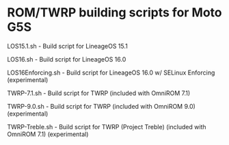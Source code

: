 # ROM/TWRP building scripts for Moto G5S

LOS15.1.sh - Build script for LineageOS 15.1

LOS16.sh - Build script for LineageOS 16.0

LOS16Enforcing.sh - Build script for LineageOS 16.0 w/ SELinux Enforcing (experimental)

TWRP-7.1.sh - Build script for TWRP (included with OmniROM 7.1)

TWRP-9.0.sh - Build script for TWRP (included with OmniROM 9.0) (experimental)

TWRP-Treble.sh - Build script for TWRP (Project Treble) (included with OmniROM 7.1) (experimental)
